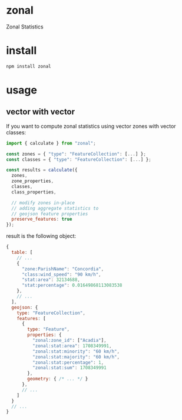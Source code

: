 # zonal
Zonal Statistics

# install
```bash
npm install zonal
```

# usage
## vector with vector
If you want to compute zonal statistics using vector zones with vector classes:
```js
import { calculate } from "zonal";

const zones = { "type": "FeatureCollection": [...] }; 
const classes = { "type": "FeatureCollection": [...] }; 

const results = calculate({
  zones,
  zone_properties,
  classes,
  class_properties,

  // modify zones in-place
  // adding aggregate statistics to
  // geojson feature properties
  preserve_features: true
});
```
result is the following object:
```js
{
  table: [
    // ...
    {
      "zone:ParishName": "Concordia",
      "class:wind_speed": "90 km/h",
      "stat:area": 32134688,
      "stat:percentage": 0.01649868113083538
    },
    // ...
  ],
  geojson: {
    type: "FeatureCollection",
    features: [
      {
        type: "Feature",
        properties: {
          "zonal:zone_id": ["Acadia"],
          "zonal:stat:area": 1708349991,
          "zonal:stat:minority": "60 km/h",
          "zonal:stat:majority": "60 km/h",
          "zonal:stat:percentage": 1,
          "zonal:stat:sum": 1708349991
        },
        geometry: { /* ... */ }
      },
      // ...
    ]
  }
  // ...
}
```